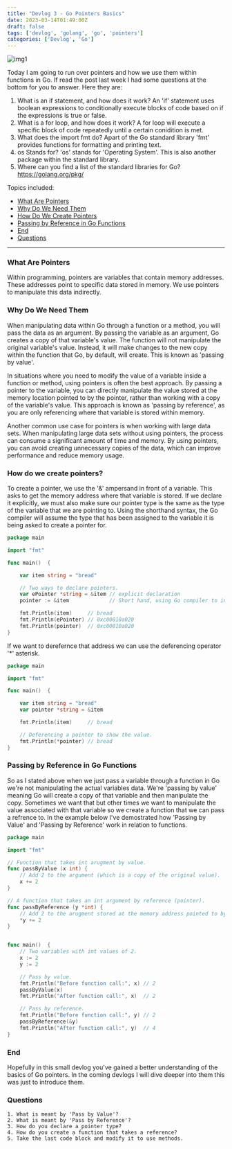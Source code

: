 ```yaml
---
title: "Devlog 3 - Go Pointers Basics"
date: 2023-03-14T01:49:00Z
draft: false
tags: ['devlog', 'golang', 'go', 'pointers']
categories: ['Devlog', 'Go']
---
```


![img1](/images/devlog-1/img1.png)

Today I am going to run over pointers and how we use them within functions in Go. 
If read the post last week I had some questions at the bottom for you to answer.
Here they are:

1. What is an if statement, and how does it work?
	An 'if' statement uses boolean expressions to conditionally execute blocks of
	code based on if the expressions is true or false.
2. What is a for loop, and how does it work?
	A for loop will execute a specific block of code repeatedly until
	a certain conidition is met.
3. What does the import fmt do?
	Apart of the Go standard library 'fmt' provides functions for formatting and 
	printing text.
4. os Stands for?
	'os' stands for 'Operating System'. This is also another package within the 
	standard library.
5. Where can you find a list of the standard libraries for Go?
	https://golang.org/pkg/

Topics included:

- [What Are Pointers](#what-are-pointers)
- [Why Do We Need Them](#why-do-we-need-them)
- [How Do We Create Pointers](#how-do-we-create-pointers)
- [Passing by Reference in Go Functions](#passing-by-reference-in-go-functions)
- [End](#end)
- [Questions](#questions)

---

### What Are Pointers

Within programming, pointers are variables that contain memory addresses. These addresses point to specific data stored in memory. We use pointers to manipulate this data indirectly.

### Why Do We Need Them

When manipulating data within Go through a function or a method, you will pass the data as an argument. By passing the variable as an argument, Go creates a copy of that variable's value. The function will not manipulate the original variable's value. Instead, it will make changes to the new copy within the function that Go, by default, will create. This is known as 'passing by value'.

In situations where you need to modify the value of a variable inside a function or method, using pointers is often the best approach. By passing a pointer to the variable, you can directly manipulate the value stored at the memory location pointed to by the pointer, rather than working with a copy of the variable's value. This approach is known as 'passing by reference', as you are only referencing where that variable is stored within memory.

Another common use case for pointers is when working with large data sets. When manipulating large data sets without using pointers, the process can consume a significant amount of time and memory. By using pointers, you can avoid creating unnecessary copies of the data, which can improve performance and reduce memory usage.

### How do we create pointers?

To create a pointer, we use the '&' ampersand in front of a variable. This asks to get the memory address where that variable is stored. If we declare it explicitly, we must also make sure our pointer type is the same as the type of the variable that we are pointing to. Using the shorthand syntax, the Go compiler will assume the type that has been assigned to the variable it is being asked to create a pointer for.

```go 
package main

import "fmt"

func main()  {

	var item string = "bread"

	// Two ways to declare pointers.
	var ePointer *string = &item // explicit declaration
	pointer := &item             // Short hand, using Go compiler to infer the type.

	fmt.Println(item)     // bread
	fmt.Println(ePointer) // 0xc00010a020
	fmt.Println(pointer)  // 0xc00010a020
}

```

If we want to derefernce that address we can use the deferencing operator 
'*' asterisk. 
```go 
package main

import "fmt"

func main()  {

	var item string = "bread"
    var pointer *string = &item

	fmt.Println(item)     // bread

	// Deferencing a pointer to show the value.
	fmt.Println(*pointer) // bread
}
```

### Passing by Reference in Go Functions 
So as I stated above when we just pass a variable through a function in Go 
we're not manipulating the actual variables data. We're 'passing by value' meaning Go will
create a copy of that variable and then manipulate the copy. Sometimes we want that but other
times we want to manipulate the value associated with that variable so we create a function
that we can pass a refrence to. In the example below I've demostrated how 'Passing by Value'
and 'Passing by Reference' work in relation to functions.

```go 
package main

import "fmt"

// Function that takes int arugment by value.
func passByValue (x int) {
	// Add 2 to the argument (which is a copy of the original value).
	x += 2
} 

// A function that takes an int argument by reference (pointer).
func passByReference (y *int) {
	// Add 2 to the arugment stored at the memory address pointed to by y.
	*y += 2
}


func main()  {
	// Two variables with int values of 2.
	x := 2
	y := 2 

	// Pass by value.
	fmt.Println("Before function call:", x) // 2
	passByValue(x)
	fmt.Println("After function call:", x)  // 2

	// Pass by reference.
	fmt.Println("Before function call:", y) // 2
	passByReference(&y)
	fmt.Println("After function call:", y)  // 4
}
```

### End
Hopefully in this small devlog you've gained a better understanding of the
basics of Go pointers. In the coming devlogs I will dive deeper into them 
this was just to introduce them.

### Questions 

	1. What is meant by 'Pass by Value'?
	2. What is meant by 'Pass by Reference'?
	3. How do you declare a pointer type?
	4. How do you create a function that takes a reference?
	5. Take the last code block and modify it to use methods.

